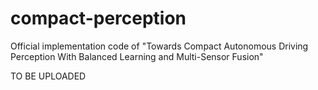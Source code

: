 # compact-perception
Official implementation code of "Towards Compact Autonomous Driving Perception With Balanced Learning and Multi-Sensor Fusion"

TO BE UPLOADED
